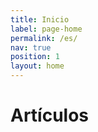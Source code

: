 ```yaml
---
title: Inicio
label: page-home
permalink: /es/
nav: true
position: 1
layout: home
---
```


Artículos
=========
